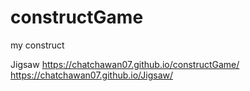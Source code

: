 # constructGame
 my construct


Jigsaw
https://chatchawan07.github.io/constructGame/
https://chatchawan07.github.io/Jigsaw/

